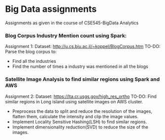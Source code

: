 # Big Data assignments
Assignments as given in the course of CSE545-BigData Analytics

### Blog Corpus Industry Mention count using Spark:
Assignment 1:
Dataset: http://u.cs.biu.ac.il/~koppel/BlogCorpus.htm
TO-DO: Parse the blog corpus to:
  - Find all the industries
  - Find the number of times a industry was mentioned in all the blogs


### Satellite Image Analysis to find similar regions using Spark and AWS
Assignment 2:
Dataset: https://lta.cr.usgs.gov/high_res_ortho
TO-DO: Find similar regions in Long island using satellite images on AWS cluster.

  - Preprocess the data to split and reduce the resolution of the images, flatten them, calculate the intensity and clip the image values.
  - Implement Locality Sensitive Hashing(LSH) to find similar regions.
  - Implement dimensionality reduction(SVD) to reduce the size of the images.
  

